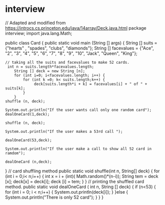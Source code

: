 # interview
// Adapted and modified from https://introcs.cs.princeton.edu/java/14array/Deck.java.html
package interview;
import java.lang.Math;

 public class Card {
	 public static void main (String [] args) {
	 String [] suits = {"hearts" , "spades", "clubs", "diamonds"};
	 String [] facevalues = {"Ace", "2", "3", "4", "5", "6", "7", "8", "9", "10", "Jack", "Queen", "King"};	 
	
	// taking all the suits and facevalues to make 52 cards. 
	 int n = suits.length*facevalues.length;
		String [] deck = new String [n];
		for (int i=0; i<facevalues.length; i++) {
			for (int k =0; k< suits.length;k++) {
				 deck[suits.length*i + k] = facevalues[i] + " of " + suits[k];
			}
		}
	shuffle (n, deck);
	
	System.out.println("If the user wants call only one random card");
	dealOneCard(1,deck);
	
	shuffle (n, deck);
	
	System.out.println("If the user makes a 53rd call ");
	
	dealOneCard(53,deck);
	
	System.out.println("If the user make a call to show all 52 card in ramdom");
	
	dealOneCard (n,deck);
}
// card shuffling method 
public static void shuffle(int n, String[] deck) {
	for (int i = 0;i< n;i++) {
		int x = i + (int)( Math.random()*(n-i));
		String tem = deck [x];
		deck[x] = deck[i];
		deck [i] = tem;
		}
}
// printing the shuffled card method. 
public static void dealOneCard ( int n, String [] deck) {
	if (n<53) {
		for (int i = 0; i < n;i++) {
			System.out.println(deck[i]);
		}
	}else {
		System.out.println("There is only 52 card");
	}
}
}
